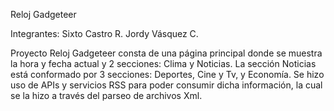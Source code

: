 Reloj Gadgeteer

Integrantes:
Sixto Castro R.
Jordy Vásquez C.


Proyecto Reloj Gadgeteer consta de una página principal donde se muestra la hora y fecha actual y 2 secciones: Clima y Noticias. La sección Noticias está conformado por 3 secciones: Deportes, Cine y Tv, y Economía.
Se hizo uso de APIs y servicios RSS para poder consumir dicha información, la cual se la hizo a través del parseo de archivos Xml.

